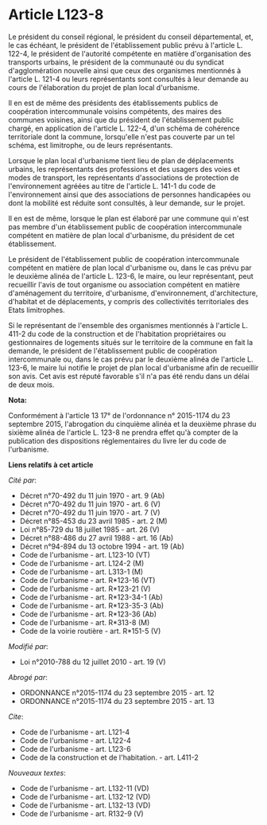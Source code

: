 # Article L123-8

Le président du conseil régional, le président du conseil départemental, et, le cas échéant, le président de l'établissement
public prévu à l'article L. 122-4, le président de l'autorité compétente en matière d'organisation des transports urbains, le
président de la communauté ou du syndicat d'agglomération nouvelle ainsi que ceux des organismes mentionnés à l'article L.
121-4 ou leurs représentants sont consultés à leur demande au cours de l'élaboration du projet de plan local d'urbanisme. 

Il en est de même des présidents des établissements publics de coopération intercommunale voisins compétents, des maires des
communes voisines, ainsi que du président de l'établissement public chargé, en application de l'article L. 122-4, d'un schéma
de cohérence territoriale dont la commune, lorsqu'elle n'est pas couverte par un tel schéma, est limitrophe, ou de leurs
représentants. 

Lorsque le plan local d'urbanisme tient lieu de plan de déplacements urbains, les représentants des professions et des
usagers des voies et modes de transport, les représentants d'associations de protection de l'environnement agréées au titre
de l'article L. 141-1 du code de l'environnement ainsi que des associations de personnes handicapées ou dont la mobilité est
réduite sont consultés, à leur demande, sur le projet. 

Il en est de même, lorsque le plan est élaboré par une commune qui n'est pas membre d'un établissement public de coopération
intercommunale compétent en matière de plan local d'urbanisme, du président de cet établissement. 

Le président de l'établissement public de coopération intercommunale compétent en matière de plan local d'urbanisme ou, dans
le cas prévu par le deuxième alinéa de l'article L. 123-6, le maire, ou leur représentant, peut recueillir l'avis de tout
organisme ou association compétent en matière d'aménagement du territoire, d'urbanisme, d'environnement, d'architecture,
d'habitat et de déplacements, y compris des collectivités territoriales des Etats limitrophes. 

Si le représentant de l'ensemble des organismes mentionnés à l'article L. 411-2 du code de la construction et de l'habitation
propriétaires ou gestionnaires de logements situés sur le territoire de la commune en fait la demande, le président de
l'établissement public de coopération intercommunale ou, dans le cas prévu par le deuxième alinéa de l'article L. 123-6, le
maire lui notifie le projet de plan local d'urbanisme afin de recueillir son avis. Cet avis est réputé favorable s'il n'a pas
été rendu dans un délai de deux mois.

**Nota:**

Conformément à l'article 13 17° de l'ordonnance n° 2015-1174 du 23 septembre 2015, l'abrogation du cinquième alinéa et la
deuxième phrase du sixième alinéa de l'article L. 123-8 ne prendra effet qu'à compter de la publication des dispositions
réglementaires du livre Ier du code de l'urbanisme.

**Liens relatifs à cet article**

_Cité par_:

  - Décret n°70-492 du 11 juin 1970 - art. 9 (Ab)
  - Décret n°70-492 du 11 juin 1970 - art. 6 (V)
  - Décret n°70-492 du 11 juin 1970 - art. 7 (V)
  - Décret n°85-453 du 23 avril 1985 - art. 2 (M)
  - Loi n°85-729 du 18 juillet 1985 - art. 26 (V)
  - Décret n°88-486 du 27 avril 1988 - art. 16 (Ab)
  - Décret n°94-894 du 13 octobre 1994 - art. 19 (Ab)
  - Code de l'urbanisme - art. L123-10 (VT)
  - Code de l'urbanisme - art. L124-2 (M)
  - Code de l'urbanisme - art. L313-1 (M)
  - Code de l'urbanisme - art. R*123-16 (VT)
  - Code de l'urbanisme - art. R*123-21 (V)
  - Code de l'urbanisme - art. R*123-34-1 (Ab)
  - Code de l'urbanisme - art. R*123-35-3 (Ab)
  - Code de l'urbanisme - art. R*123-36 (Ab)
  - Code de l'urbanisme - art. R*313-8 (M)
  - Code de la voirie routière - art. R*151-5 (V)

_Modifié par_:

  - Loi n°2010-788 du 12 juillet 2010 - art. 19 (V)

_Abrogé par_:

  - ORDONNANCE n°2015-1174 du 23 septembre 2015 - art. 12
  - ORDONNANCE n°2015-1174 du 23 septembre 2015 - art. 13

_Cite_:

  - Code de l'urbanisme - art. L121-4
  - Code de l'urbanisme - art. L122-4
  - Code de l'urbanisme - art. L123-6
  - Code de la construction et de l'habitation. - art. L411-2

_Nouveaux textes_:

  - Code de l'urbanisme - art. L132-11 (VD)
  - Code de l'urbanisme - art. L132-12 (VD)
  - Code de l'urbanisme - art. L132-13 (VD)
  - Code de l'urbanisme - art. R132-9 (V)
